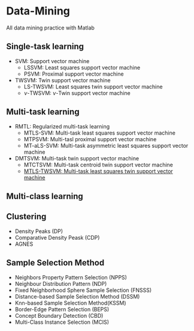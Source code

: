 # Data-Mining
All data mining practice with Matlab

## Single-task learning
* SVM: Support vector machine
  * LSSVM: Least squares support vector machine
  * PSVM: Proximal support vector machine
* TWSVM: Twin support vector machine
  * LS-TWSVM: Least squares twin support vector machine
  * $\nu$-TWSVM: $\nu$-Twin support vector machine

## Multi-task learning
* RMTL: Regularized multi-task learning
  * MTLS-SVM: Multi-task least squares support vector machine
  * MTPSVM: Multi-tasl proximal support vector machine
  * MT-aLS-SVM: Multi-task asymmetric least squares support vector machine
* DMTSVM: Multi-task twin support vector machine
  * MTCTSVM: Multi-task centroid twin support vector machine
  * [MTLS-TWSVM: Multi-task least squares twin support vector machine](https://www.sciencedirect.com/science/article/pii/S0925231219302061)

## Multi-class learning

## Clustering
 * Density Peaks (DP)
 * Comparative Density Peask (CDP)
 * AGNES
 
## Sample Selection Method
 * Neighbors Property Pattern Selection (NPPS)
 * Neighbour Distribution Pattern (NDP)
 * Fixed Neighborhood Sphere Sample Selection (FNSSS)
 * Distance-based Sample Selection Method (DSSM)
 * Knn-based Sample Selection Method(KSSM)
 * Border-Edge Pattern Selection (BEPS)
 * Concept Boundary Detection (CBD)
 * Multi-Class Instance Selection (MCIS)
